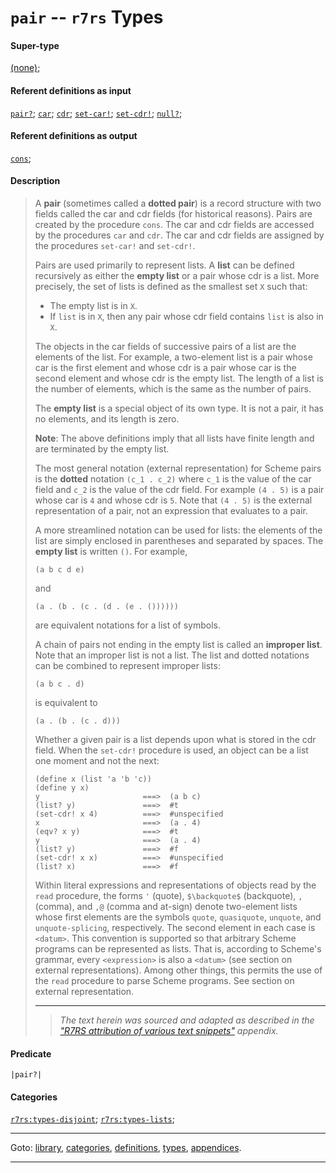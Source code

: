 

<a id='type__r7rs__pair'></a>

# `pair` -- `r7rs` Types


#### Super-type

[(none)](../../r7rs/types/_index.md#toc__r7rs__types);


#### Referent definitions as input

[`pair?`](../../r7rs/definitions/pair_3f.md#definition__r7rs__pair_3f);
[`car`](../../r7rs/definitions/car.md#definition__r7rs__car);
[`cdr`](../../r7rs/definitions/cdr.md#definition__r7rs__cdr);
[`set-car!`](../../r7rs/definitions/set-car_21.md#definition__r7rs__set-car_21);
[`set-cdr!`](../../r7rs/definitions/set-cdr_21.md#definition__r7rs__set-cdr_21);
[`null?`](../../r7rs/definitions/null_3f.md#definition__r7rs__null_3f);


#### Referent definitions as output

[`cons`](../../r7rs/definitions/cons.md#definition__r7rs__cons);


#### Description

> A __pair__ (sometimes called a __dotted pair__) is a
> record structure with two fields called the car and cdr fields (for
> historical reasons).  Pairs are created by the procedure `cons`.
> The car and cdr fields are accessed by the procedures `car` and
> `cdr`.  The car and cdr fields are assigned by the procedures
> `set-car!` and `set-cdr!`.
> 
> Pairs are used primarily to represent lists.  A __list__ can
> be defined recursively as either the __empty list__ or a pair whose
> cdr is a list.  More precisely, the set of lists is defined as the smallest
> set `X` such that:
> 
>   * The empty list is in `X`.
>   * If `list` is in `X`, then any pair whose cdr field contains
>       `list` is also in `X`.
> 
> The objects in the car fields of successive pairs of a list are the
> elements of the list.  For example, a two-element list is a pair whose car
> is the first element and whose cdr is a pair whose car is the second element
> and whose cdr is the empty list.  The length of a list is the number of
> elements, which is the same as the number of pairs.
> 
> The __empty list__ is a special object of its own type.
> It is not a pair, it has no elements, and its length is zero.
> 
> **Note**:  The above definitions imply that all lists have finite length and are
> terminated by the empty list.
> 
> 
> The most general notation (external representation) for Scheme pairs is
> the __dotted__ notation `(c_1 . c_2)` where
> `c_1` is the value of the car field and `c_2` is the value of the
> cdr field.  For example `(4 . 5)` is a pair whose car is `4` and whose
> cdr is `5`.  Note that `(4 . 5)` is the external representation of a
> pair, not an expression that evaluates to a pair.
> 
> A more streamlined notation can be used for lists: the elements of the
> list are simply enclosed in parentheses and separated by spaces.  The
> __empty list__ is written `()`.  For example,
> 
> ````
> (a b c d e)
> ````
> 
> and
> 
> ````
> (a . (b . (c . (d . (e . ())))))
> ````
> 
> are equivalent notations for a list of symbols.
> 
> A chain of pairs not ending in the empty list is called an
> __improper list__.  Note that an improper list is not a list.
> The list and dotted notations can be combined to represent
> improper lists:
> 
> ````
> (a b c . d)
> ````
> 
> is equivalent to
> 
> ````
> (a . (b . (c . d)))
> ````
> 
> Whether a given pair is a list depends upon what is stored in the cdr
> field.  When the `set-cdr!` procedure is used, an object can be a
> list one moment and not the next:
> 
> ````
> (define x (list 'a 'b 'c))
> (define y x)
> y                       ===>  (a b c)
> (list? y)               ===>  #t
> (set-cdr! x 4)          ===>  #unspecified
> x                       ===>  (a . 4)
> (eqv? x y)              ===>  #t
> y                       ===>  (a . 4)
> (list? y)               ===>  #f
> (set-cdr! x x)          ===>  #unspecified
> (list? x)               ===>  #f
> ````
> 
> Within literal expressions and representations of objects read by the
> `read` procedure, the forms `'` (quote), `$\backquote$` (backquote), `,` (comma), and
> `,@` (comma and at-sign) denote two-element lists whose first elements are
> the symbols `quote`, `quasiquote`, `unquote`, and
> `unquote-splicing`, respectively.  The second element in each case
> is `<datum>`.  This convention is supported so that arbitrary Scheme
> programs can be represented as lists.
> That is, according to Scheme's grammar, every
> `<expression>` is also a `<datum>` (see section on external representations).
> Among other things, this permits the use of the `read` procedure to
> parse Scheme programs.  See section on external representation.
> 
> 
> ----
> > *The text herein was sourced and adapted as described in the ["R7RS attribution of various text snippets"](../../r7rs/appendices/attribution.md#appendix__r7rs__attribution) appendix.*


#### Predicate

```
|pair?|
```


#### Categories

[`r7rs:types-disjoint`](../../r7rs/categories/r7rs_3a_types-disjoint.md#category__r7rs__r7rs_3a_types-disjoint);
[`r7rs:types-lists`](../../r7rs/categories/r7rs_3a_types-lists.md#category__r7rs__r7rs_3a_types-lists);

----

Goto: [library](../../r7rs/_index.md#library__r7rs), [categories](../../r7rs/categories/_index.md#toc__r7rs__categories), [definitions](../../r7rs/definitions/_index.md#toc__r7rs__definitions), [types](../../r7rs/types/_index.md#toc__r7rs__types), [appendices](../../r7rs/appendices/_index.md#toc__r7rs__appendices).

----

